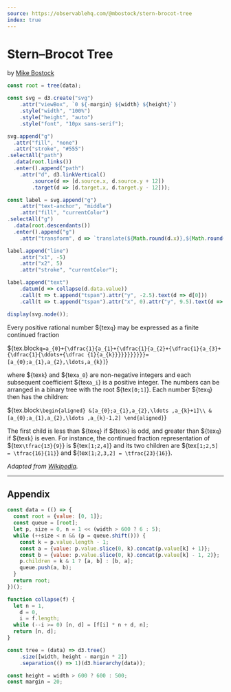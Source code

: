 ```yaml
---
source: https://observablehq.com/@mbostock/stern-brocot-tree
index: true
---
```


# Stern–Brocot Tree

<p class="author">by <a href="https://observablehq.com/@mbostock">Mike Bostock</a></p>

```js
const root = tree(data);

const svg = d3.create("svg")
    .attr("viewBox", `0 ${-margin} ${width} ${height}`)
    .style("width", "100%")
    .style("height", "auto")
    .style("font", "10px sans-serif");

svg.append("g")
  .attr("fill", "none")
  .attr("stroke", "#555")
.selectAll("path")
  .data(root.links())
  .enter().append("path")
    .attr("d", d3.linkVertical()
        .source(d => [d.source.x, d.source.y + 12])
        .target(d => [d.target.x, d.target.y - 12]));

const label = svg.append("g")
    .attr("text-anchor", "middle")
    .attr("fill", "currentColor")
.selectAll("g")
  .data(root.descendants())
  .enter().append("g")
    .attr("transform", d => `translate(${Math.round(d.x)},${Math.round(d.y)})`);

label.append("line")
    .attr("x1", -5)
    .attr("x2", 5)
    .attr("stroke", "currentColor");

label.append("text")
    .datum(d => collapse(d.data.value))
    .call(t => t.append("tspan").attr("y", -2.5).text(d => d[0]))
    .call(t => t.append("tspan").attr("x", 0).attr("y", 9.5).text(d => d[1]));

display(svg.node());
```

Every positive rational number ${tex`q`} may be expressed as a finite continued fraction

${tex.block`q=a_{0}+{\dfrac{1}{a_{1}+{\dfrac{1}{a_{2}+{\dfrac{1}{a_{3}+{\dfrac{1}{\ddots+{\dfrac {1}{a_{k}}}}}}}}}}}=[a_{0};a_{1},a_{2},\ldots,a_{k}]`}

where ${tex`k`} and ${tex`a_0`} are non-negative integers and each subsequent coefficient ${tex`a_i`} is a positive integer. The numbers can be arranged in a binary tree with the root ${tex`[0;1]`}. Each number ${tex`q`} then has the children:

${tex.block`\begin{aligned}
&[a_{0};a_{1},a_{2},\ldots ,a_{k}+1]\\
&[a_{0};a_{1},a_{2},\ldots ,a_{k}-1,2]
\end{aligned}`}

The first child is less than ${tex`q`} if ${tex`k`} is odd, and greater than ${tex`q`} if ${tex`k`} is even. For instance, the continued fraction representation of ${tex`\tfrac{13}{9}`} is ${tex`[1;2,4]`} and its two children are ${tex`[1;2,5] = \tfrac{16}{11}`} and ${tex`[1;2,3,2] = \tfrac{23}{16}`}.

_Adapted from [Wikipedia](https://en.wikipedia.org/wiki/Stern–Brocot_tree)._

---

## Appendix

```js echo
const data = (() => {
  const root = {value: [0, 1]};
  const queue = [root];
  let p, size = 0, n = 1 << (width > 600 ? 6 : 5);
  while (++size < n && (p = queue.shift())) {
    const k = p.value.length - 1;
    const a = {value: p.value.slice(0, k).concat(p.value[k] + 1)};
    const b = {value: p.value.slice(0, k).concat(p.value[k] - 1, 2)};
    p.children = k & 1 ? [a, b] : [b, a];
    queue.push(a, b);
  }
  return root;
})();
```

```js echo
function collapse(f) {
  let n = 1,
    d = 0,
    i = f.length;
  while (--i >= 0) [n, d] = [f[i] * n + d, n];
  return [n, d];
}
```

```js echo
const tree = (data) => d3.tree()
    .size([width, height - margin * 2])
    .separation(() => 1)(d3.hierarchy(data));
```

```js echo
const height = width > 600 ? 600 : 500;
const margin = 20;
```

